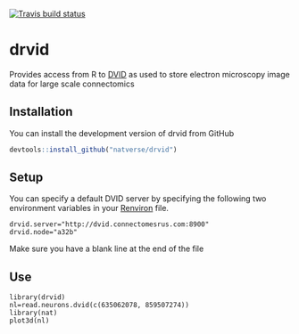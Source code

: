 [![Travis build status](https://travis-ci.org/natverse/drvid.svg?branch=master)](https://travis-ci.org/natverse/drvid)

# drvid

Provides access from R to [DVID](https://github.com/janelia-flyem/dvid) as used to store electron microscopy image data for large scale connectomics 

## Installation

You can install the development version of drvid from GitHub

``` r
devtools::install_github("natverse/drvid")
```
## Setup

You can specify a default DVID server by specifying the following two
environment variables in your [Renviron](https://www.rdocumentation.org/packages/base/topics/Startup)
file.

```
drvid.server="http://dvid.connectomesrus.com:8900"
drvid.node="a32b"
```
Make sure you have a blank line at the end of the file

## Use

```
library(drvid)
nl=read.neurons.dvid(c(635062078, 859507274))
library(nat)
plot3d(nl)
```

